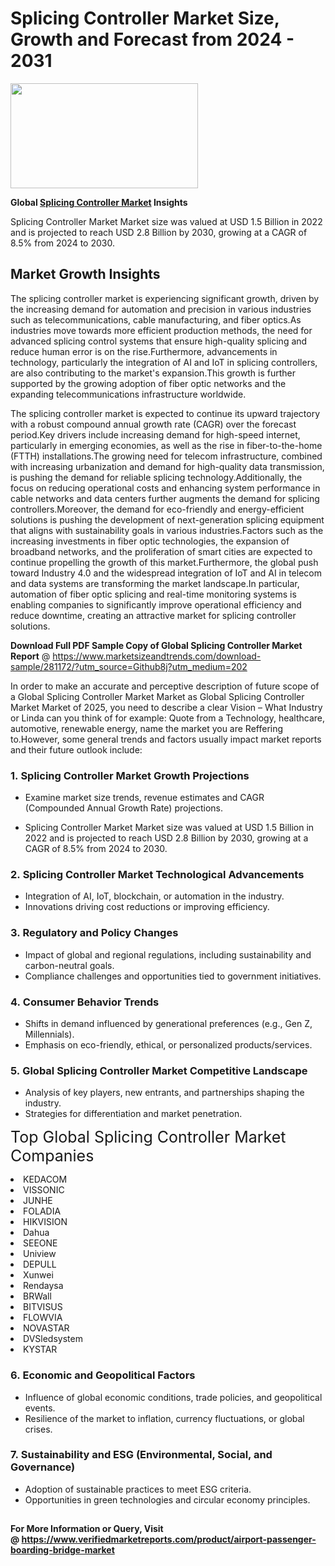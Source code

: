 <H1>Splicing Controller Market Size, Growth and Forecast from 2024 - 2031</H1><img class="aligncenter size-medium wp-image-584254" src="https://thirdeyenews.in/wp-content/uploads/2024/09/Global-Market-Research-300x168.jpeg" alt="" width="300" height="168" /><p><strong>Global&nbsp;<a href="https://www.marketsizeandtrends.com/download-sample/281172/?utm_source=Github8j?utm_medium=202">Splicing Controller Market</a> Insights</strong></p><p>Splicing Controller Market Market size was valued at USD 1.5 Billion in 2022 and is projected to reach USD 2.8 Billion by 2030, growing at a CAGR of 8.5% from 2024 to 2030.</p><p><h2>Market Growth Insights</h2> <p>The splicing controller market is experiencing significant growth, driven by the increasing demand for automation and precision in various industries such as telecommunications, cable manufacturing, and fiber optics.As industries move towards more efficient production methods, the need for advanced splicing control systems that ensure high-quality splicing and reduce human error is on the rise.Furthermore, advancements in technology, particularly the integration of AI and IoT in splicing controllers, are also contributing to the market's expansion.This growth is further supported by the growing adoption of fiber optic networks and the expanding telecommunications infrastructure worldwide.</p> <p>The splicing controller market is expected to continue its upward trajectory with a robust compound annual growth rate (CAGR) over the forecast period.Key drivers include increasing demand for high-speed internet, particularly in emerging economies, as well as the rise in fiber-to-the-home (FTTH) installations.The growing need for telecom infrastructure, combined with increasing urbanization and demand for high-quality data transmission, is pushing the demand for reliable splicing technology.Additionally, the focus on reducing operational costs and enhancing system performance in cable networks and data centers further augments the demand for splicing controllers.Moreover, the demand for eco-friendly and energy-efficient solutions is pushing the development of next-generation splicing equipment that aligns with sustainability goals in various industries.Factors such as the increasing investments in fiber optic technologies, the expansion of broadband networks, and the proliferation of smart cities are expected to continue propelling the growth of this market.Furthermore, the global push toward Industry 4.0 and the widespread integration of IoT and AI in telecom and data systems are transforming the market landscape.In particular, automation of fiber optic splicing and real-time monitoring systems is enabling companies to significantly improve operational efficiency and reduce downtime, creating an attractive market for splicing controller solutions.</p> <p><span class=""><strong>Download Full PDF Sample Copy of Global Splicing Controller Market Report</strong> @ <a href="https://www.marketsizeandtrends.com/download-sample/281172/?utm_source=Github8j?utm_medium=202" target="_blank">https://www.marketsizeandtrends.com/download-sample/281172/?utm_source=Github8j?utm_medium=202</a></span></p><p>In order to make an accurate and perceptive description of future scope of a Global&nbsp;Splicing Controller Market Market as Global&nbsp;Splicing Controller Market Market of 2025, you need to describe a clear Vision &ndash; What Industry or Linda can you think of for example: Quote from a Technology, healthcare, automotive, renewable energy, name the market you are Reffering to.However, some general trends and factors usually impact market reports and their future outlook include:</p><h3>1.&nbsp;<strong>Splicing Controller Market Growth Projections</strong></h3><ul><li>Examine market size trends, revenue estimates and CAGR (Compounded Annual Growth Rate) projections.</li><li><p>Splicing Controller Market Market size was valued at USD 1.5 Billion in 2022 and is projected to reach USD 2.8 Billion by 2030, growing at a CAGR of 8.5% from 2024 to 2030.</p></li></ul><h3>2.&nbsp;<strong>Splicing Controller Market Technological Advancements</strong></h3><ul><li>Integration of AI, IoT, blockchain, or automation in the industry.</li><li>Innovations driving cost reductions or improving efficiency.</li></ul><h3>3.&nbsp;<strong>Regulatory and Policy Changes</strong></h3><ul><li>Impact of global and regional regulations, including sustainability and carbon-neutral goals.</li><li>Compliance challenges and opportunities tied to government initiatives.</li></ul><h3>4.&nbsp;<strong>Consumer Behavior Trends</strong></h3><ul><li>Shifts in demand influenced by generational preferences (e.g., Gen Z, Millennials).</li><li>Emphasis on eco-friendly, ethical, or personalized products/services.</li></ul><h3>5.&nbsp;<strong>Global Splicing Controller Market Competitive Landscape</strong></h3><ul><li>Analysis of key players, new entrants, and partnerships shaping the industry.</li><li>Strategies for differentiation and market penetration.</li></ul><p data-pm-slice="1 1 []"><span style="color: inherit; font-family: inherit; font-size: 25px;">Top Global Splicing Controller Market Companies</span></p><div class="" data-test-id=""><p><li>KEDACOM</li><li> VISSONIC</li><li> JUNHE</li><li> FOLADIA</li><li> HIKVISION</li><li> Dahua</li><li> SEEONE</li><li> Uniview</li><li> DEPULL</li><li> Xunwei</li><li> Rendaysa</li><li> BRWall</li><li> BITVISUS</li><li> FLOWVIA</li><li> NOVASTAR</li><li> DVSledsystem</li><li> KYSTAR</li></p></div><h3>6.&nbsp;<strong>Economic and Geopolitical Factors</strong></h3><ul><li>Influence of global economic conditions, trade policies, and geopolitical events.</li><li>Resilience of the market to inflation, currency fluctuations, or global crises.</li></ul><h3>7.&nbsp;<strong>Sustainability and ESG (Environmental, Social, and Governance)</strong></h3><ul><li>Adoption of sustainable practices to meet ESG criteria.</li><li>Opportunities in green technologies and circular economy principles.</li></ul><h2><strong style="font-size: 14px;">For More Information or Query, Visit @&nbsp;</strong><a style="background-color: #ffffff; font-size: 14px;" href="https://www.marketsizeandtrends.com/report/splicing-controller-market/" target="_blank">https://www.verifiedmarketreports.com/product/airport-passenger-boarding-bridge-market</a></h2>